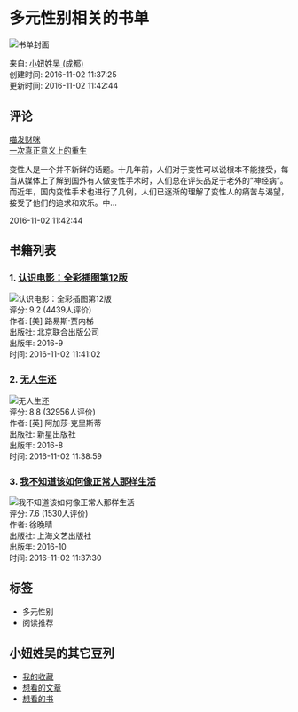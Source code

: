 # 多元性别相关的书单

![书单封面](https://img9.doubanio.com/view/elanor_image/raw/public/Q40Z9R7L.jpg)

来自: [小妞姓吴 (成都)](https://www.douban.com/people/136710950/)  
创建时间: 2016-11-02 11:37:25  
更新时间: 2016-11-02 11:42:44

## 评论

[喵发财咪](https://www.douban.com/people/53672944/)  
[一次真正意义上的重生](https://book.douban.com/review/8138345/)

变性人是一个并不新鲜的话题。十几年前，人们对于变性可以说根本不能接受，每当从媒体上了解到国外有人做变性手术时，人们总在评头品足于老外的“神经病”。而近年，国内变性手术也进行了几例，人们已逐渐的理解了变性人的痛苦与渴望，接受了他们的追求和欢乐。中...

2016-11-02 11:42:44 

## 书籍列表

### 1. [认识电影：全彩插图第12版](https://book.douban.com/subject/26848740/)
![认识电影：全彩插图第12版](https://img3.doubanio.com/view/subject/l/public/s28946557.jpg)  
评分: 9.2 (4439人评价)  
作者: [美] 路易斯·贾内梯  
出版社: 北京联合出版公司  
出版年: 2016-9  
时间: 2016-11-02 11:41:02

### 2. [无人生还](https://book.douban.com/subject/26840298/)
![无人生还](https://img1.doubanio.com/view/subject/l/public/s29012369.jpg)  
评分: 8.8 (32956人评价)  
作者: [英] 阿加莎·克里斯蒂  
出版社: 新星出版社  
出版年: 2016-8  
时间: 2016-11-02 11:38:59

### 3. [我不知道该如何像正常人那样生活](https://book.douban.com/subject/26889865/)
![我不知道该如何像正常人那样生活](https://img1.doubanio.com/view/subject/l/public/s29087859.jpg)  
评分: 7.6 (1530人评价)  
作者: 徐晚晴  
出版社: 上海文艺出版社  
出版年: 2016-10  
时间: 2016-11-02 11:37:30

## 标签
- 多元性别
- 阅读推荐

## 小妞姓吴的其它豆列
- [我的收藏](https://www.douban.com/doulist/55656395/)
- [想看的文章](https://www.douban.com/doulist/45404633/)
- [想看的书](https://www.douban.com/doulist/45378310/)